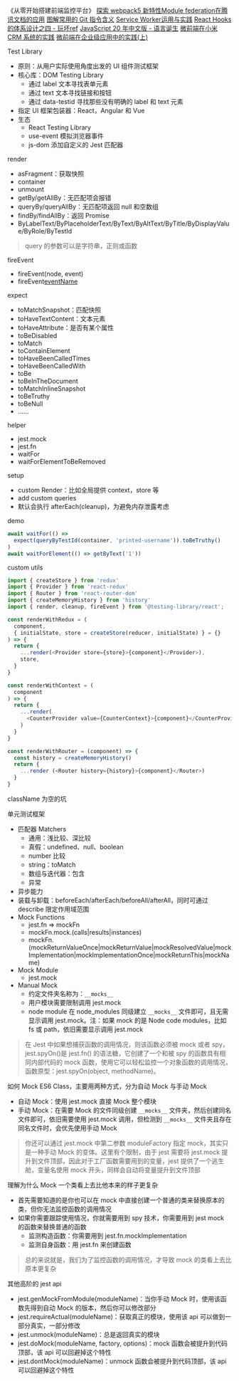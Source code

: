 《从零开始搭建前端监控平台》
[探索 webpack5 新特性Module federation在腾讯文档的应用](https://mp.weixin.qq.com/s/iS-prT1xZPV6cpH7MHRRdQ)
[图解常用的 Git 指令含义](https://mp.weixin.qq.com/s/oKMdlo6jsIcMcZW8nzoAUg)
[Service Worker运用与实践](https://mp.weixin.qq.com/s/vI2bxaFsFSB5rGC4Bkr8vQ)
[React Hooks的体系设计之四 - 玩坏ref](https://mp.weixin.qq.com/s/7c6zncb5ZIef9xgaAvt9uw)
[JavaScript 20 年中文版 - 语言诞生](https://mp.weixin.qq.com/s/eRne5EIQGDbE0-JclAzNAA)
[微前端在小米 CRM 系统的实践](https://mp.weixin.qq.com/s/5qwgZ9aNKFC3naWRUGajmA)
[微前端在企业级应用中的实践(上)](https://mp.weixin.qq.com/s/tutFXv6djecT6lnL9Je71Q)

Test Library
* 原则：从用户实际使用角度出发的 UI 组件测试框架
* 核心库：DOM Testing Library
  * 通过 label 文本寻找表单元素
  * 通过 text 文本寻找链接和按钮
  * 通过 data-testid 寻找那些没有明确的 label 和 text 元素
* 指定 UI 框架包装器：React，Angular 和 Vue
* 生态
  * React Testing Library
  * use-event 模拟浏览器事件
  * js-dom 添加自定义的 Jest 匹配器

render
* asFragment：获取快照
* container
* unmount
* getBy/getAllBy：无匹配项会报错
* queryBy/queryAllBy：无匹配项返回 null 和空数组
* findBy/findAllBy：返回 Promise
* ByLabelText/ByPlaceholderText/ByText/ByAltText/ByTitle/ByDisplayValue/ByRole/ByTestId

> query 的参数可以是字符串，正则或函数

fireEvent
* fireEvent(node, event)
* fireEvent[eventName](node)

expect
* toMatchSnapshot：匹配快照
* toHaveTextContent：文本元素
* toHaveAttribute：是否有某个属性
* toBeDisabled
* toMatch
* toContainElement
* toHaveBeenCalledTimes
* toHaveBeenCalledWith
* toBe
* toBeInTheDocument
* toMatchInlineSnapshot
* toBeTruthy
* toBeNull
* ……

helper
* jest.mock
* jest.fn
* waitFor
* waitForElementToBeRemoved

setup
* custom Render：比如全局提供 context，store 等
* add custom queries
* 默认会执行 afterEach(cleanup)，为避免内存泄露考虑

demo
```js
await waitFor(() =>
  expect(queryByTestId(container, 'printed-username')).toBeTruthy()
)
await waitForElement(() => getByText('1')) 
```

custom utils
```js
import { createStore } from 'redux'
import { Provider } from 'react-redux'
import { Router } from 'react-router-dom'
import { createMemoryHistory } from 'history'
import { render, cleanup, fireEvent } from '@testing-library/react';

const renderWithRedux = (
  component,
  { initialState, store = createStore(reducer, initialState) } = {}
) => {
  return {
    ...render(<Provider store={store}>{component}</Provider>),
    store,
  }
}

const renderWithContext = (
  component
) => {
  return {
    ...render(
      <CounterProvider value={CounterContext}>{component}</CounterProvider>
    )
  }
}

const renderWithRouter = (component) => {
  const history = createMemoryHistory()
  return { 
    ...render (<Router history={history}>{component}</Router>)
  }
}
```

className 为空的坑

单元测试框架
* 匹配器 Matchers
  * 通用：浅比较、深比较
  * 真假：undefined、null、boolean
  * number 比较
  * string：toMatch
  * 数组与迭代器：包含
  * 异常
* 异步能力
* 装载与卸载：beforeEach/afterEach/beforeAll/afterAll，同时可通过 describe 限定作用域范围
* Mock Functions
  * jest.fn => mockFn
  * mockFn.mock.(calls|results|instances)
  * mockFn.(mockReturnValueOnce|mockReturnValue|mockResolvedValue|mockImplementation|mockImplementationOnce|mockReturnThis|mockName)
* Mock Module
  * jest.mock
* Manual Mock
  * 约定文件夹名称为：`__mocks__`
  * 用户模块需要限制调用 jest.mock
  * node module 在 node_modules 同级建立 `__mocks__` 文件即可，且无需显示调用 jest.mock。注：如果 mock 的是 Node code modules，比如 fs 或 path，依旧需要显示调用 jest.mock

> 在 Jest 中如果想捕获函数的调用情况，则该函数必须被 mock 或者 spy，jest.spyOn()是 jest.fn() 的语法糖，它创建了一个和被 spy 的函数具有相同内部代码的 mock 函数，使用它可以轻松监控一个对象函数的调用情况，函数原型：jest.spyOn(object, methodName)。

如何 Mock ES6 Class，主要用两种方式，分为自动 Mock 与手动 Mock
* 自动 Mock：使用 jest.mock 直接 Mock 整个模块
* 手动 Mock：在需要 Mock 的文件同级创建 `__mocks__` 文件夹，然后创建同名文件即可，依旧需要使用 jest.mock 调用，但检测到 `__mocks__` 文件夹且存在同名文件时，会优先使用手动 Mock

> 你还可以通过 jest.mock 中第二参数 moduleFactory 指定 mock，其实只是一种手动 Mock 的变体。这里有个限制，由于 jest 需要将 jest.mock 提升到文件顶部，因此对于工厂函数需要用到的变量，jest 提供了一个逃生舱，变量名使用 mock 开头，同样会自动将变量提升到文件顶部

理解为什么 Mock 一个类看上去比他本来的样子更复杂
* 首先需要知道的是你也可以在 mock 中直接创建一个普通的类来替换原本的类，但你无法监控函数的调用情况
* 如果你需要跟踪使用情况，你就需要用到 spy 技术，你需要用到 jest mock 的函数来替换普通的函数
  * 监测构造函数：你需要用到 jest.fn.mockImplementation
  * 监测自身函数：用 jest.fn 来创建函数

> 总的来说就是，我们为了监控函数的调用情况，才导致 mock 的类看上去比原本更复杂

其他高阶的 jest api
* jest.genMockFromModule(moduleName)：当你手动 Mock 时，使用该函数先得到自动 Mock 的版本，然后你可以修改部分
* jest.requireActual(moduleName)：获取真正的模块，使用该 api 可以做到一部分真实，一部分修改
* jest.unmock(moduleName)：总是返回真实的模块
* jest.doMock(moduleName, factory, options)：mock 函数会被提升到代码顶部，该 api 可以回避掉这个特性
* jest.dontMock(moduleName)：unmock 函数会被提升到代码顶部，该 api 可以回避掉这个特性